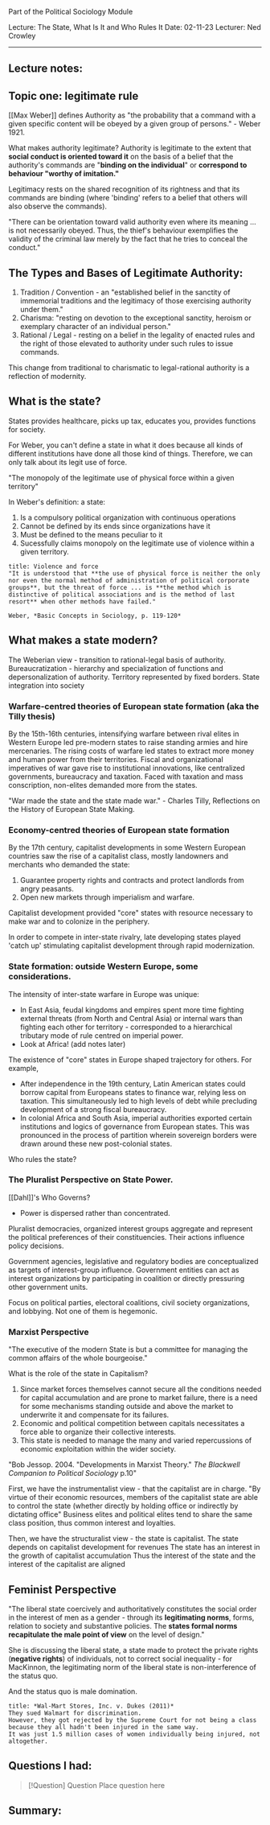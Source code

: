 Part of the Political Sociology Module

Lecture: The State, What Is It and Who Rules It
Date: 02-11-23
Lecturer: Ned Crowley

---
## Lecture notes:

## Topic one: legitimate rule

[[Max Weber]] defines Authority as "the probability that a command with a given specific content will be obeyed by a given group of persons." - Weber 1921.

What makes authority legitimate?
Authority is legitimate to the extent that **social conduct is oriented toward it** on the basis of a belief that the authority's commands are "**binding on the individual**" or **correspond to behaviour "worthy of imitation."**

Legitimacy rests on the shared recognition of its rightness and that its commands are binding (where 'binding' refers to a belief that others will also observe the commands).

"There can be orientation toward valid authority even where its meaning ... is not necessarily obeyed. Thus, the thief's behaviour exemplifies the validity of the criminal law merely by the fact that he tries to conceal the conduct."

## The Types and Bases of Legitimate Authority:

1. Tradition / Convention - an "established belief in the sanctity of immemorial traditions and the legitimacy of those exercising authority under them."
2. Charisma: "resting on devotion to the exceptional sanctity, heroism or exemplary character of an individual person."
3. Rational / Legal - resting on a belief in the legality of enacted rules and the right of those elevated to authority under such rules to issue commands.

This change from traditional to charismatic to legal-rational authority is a reflection of modernity.

## What is the state?

States provides healthcare, picks up tax, educates you, provides functions for society.

For Weber, you can't define a state in what it does because all kinds of different institutions have done all those kind of things. Therefore, we can only talk about its legit use of force.

"The monopoly of the legitimate use of physical force within a given territory"

In Weber's definition: a state:
1. Is a compulsory political organization with continuous operations
2. Cannot be defined by its ends since organizations have it
3. Must be defined to the means peculiar to it
4. Sucessfully claims monopoly on the legitimate use of violence within a given territory.

```ad-quote
title: Violence and force
"It is understood that **the use of physical force is neither the only nor even the normal method of administration of political corporate groups**, but the threat of force ... is **the method which is distinctive of political associations and is the method of last resort** when other methods have failed."

Weber, *Basic Concepts in Sociology, p. 119-120*
```

## What makes a state modern?

The Weberian view - transition to rational-legal basis of authority.
Bureaucratization - hierarchy and specialization of functions and depersonalization of authority.
Territory represented by fixed borders.
State integration into society

### Warfare-centred theories of European state formation (aka the Tilly thesis)

By the 15th-16th centuries, intensifying warfare between rival elites in Western Europe led pre-modern states to raise standing armies and hire mercenaries.
The rising costs of warfare led states to extract more money and human power from their territories.
Fiscal and organizational imperatives of war gave rise to institutional innovations, like centralized governments, bureaucracy and taxation.
Faced with taxation and mass conscription, non-elites demanded more from the states.

"War made the state and the state made war." - Charles Tilly, Reflections on the History of European State Making.

### Economy-centred theories of European state formation

By the 17th century, capitalist developments in some Western European countries saw the rise of a capitalist class, mostly landowners and merchants who demanded the state:

1. Guarantee property rights and contracts and protect landlords from angry peasants.
2. Open new markets through imperialism and warfare.

Capitalist development provided "core" states with resource necessary to make war and to colonize in the periphery.

In order to compete in inter-state rivalry, late developing states played 'catch up' stimulating capitalist development through rapid modernization.

### State formation: outside Western Europe, some considerations.

The intensity of inter-state warfare in Europe was unique:
- In East Asia, feudal kingdoms and empires spent more time fighting external threats (from North and Central Asia) or internal wars than fighting each other for territory - corresponded to a hierarchical tributary mode of rule centred on imperial power.
- Look at Africa! (add notes later)

The existence of "core" states in Europe shaped trajectory for others. For example,
- After independence in the 19th century, Latin American states could borrow capital from Europeans states to finance war, relying less on taxation. This simultaneously led to high levels of debt while precluding development of a strong fiscal bureaucracy.
- In colonial Africa and South Asia, imperial authorities exported certain institutions and logics of governance from European states. This was pronounced in the process of partition wherein sovereign borders were drawn around these new post-colonial states.

Who rules the state?

### The Pluralist Perspective on State Power.

[[Dahl]]'s Who Governs?
- Power is dispersed rather than concentrated.

Pluralist democracies, organized interest groups aggregate and represent the political preferences of their constituencies. Their actions influence policy decisions.

Government agencies, legislative and regulatory bodies are conceptualized as targets of interest-group influence. Government entities can act as interest organizations by participating in coalition or directly pressuring other government units.

Focus on political parties, electoral coalitions, civil society organizations, and lobbying. Not one of them is hegemonic.

### Marxist Perspective

"The executive of the modern State is but a committee for managing the common affairs of the whole bourgeoise."

What is the role of the state in Capitalism?
1. Since market forces themselves cannot secure all the conditions needed for capital accumulation and are prone to market failure, there is a need for some mechanisms standing outside and above the market to underwrite it and compensate for its failures.
2. Economic and political competition between capitals necessitates a force able to organize their collective interests.
3. This state is needed to manage the many and varied repercussions of economic exploitation within the wider society.

 "Bob Jessop. 2004. "Developments in Marxist Theory." *The Blackwell Companion to Political Sociology* p.10"

First, we have the instrumentalist view - that the capitalist are in charge.
	"By virtue of their economic resources, members of the capitalist state are able to control the state (whether directly by holding office or indirectly by dictating office"
	Business elites and political elites tend to share the same class position, thus common interest and loyalties.

Then, we have the structuralist view - the state is capitalist.
	The state depends on capitalist development for revenues
	The state has an interest in the growth of capitalist accumulation
	Thus the interest of the state and the interest of the capitalist are aligned

## Feminist Perspective

"The liberal state coercively and authoritatively constitutes the social order in the interest of men as a gender - through its **legitimating norms**, forms, relation to society and substantive policies. The **states formal norms recapitulate the male point of view** on the level of design."

She is discussing the liberal state, a state made to protect the private rights (**negative rights**) of individuals, not to correct social inequality - for MacKinnon, the legitimating norm of the liberal state is non-interference of the status quo.

And the status quo is male domination.

```ad-example
title: *Wal-Mart Stores, Inc. v. Dukes (2011)*
They sued Walmart for discrimination.
However, they got rejected by the Supreme Court for not being a class because they all hadn't been injured in the same way.
It was just 1.5 million cases of women individually being injured, not altogether.
```

## Questions I had:

> [!Question] Question
> Place question here


## Summary: